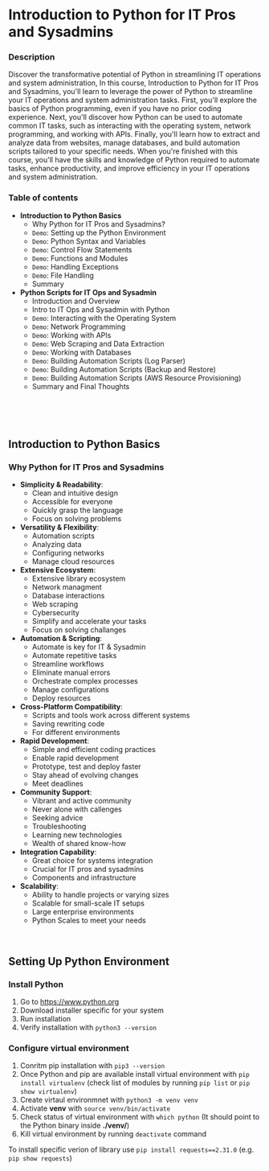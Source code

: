 # Introduction to Python for IT Pros and Sysadmins

### Description
Discover the transformative potential of Python in streamlining IT operations and system administration, In this course, Introduction to Python for IT Pros and Sysadmins, you'll learn to leverage the power of Python to streamline your IT operations and system administration tasks. First, you'll explore the basics of Python programming, even if you have no prior coding experience. Next, you'll discover how Python can be used to automate common IT tasks, such as interacting with the operating system, network programming, and working with APIs. Finally, you'll learn how to extract and analyze data from websites, manage databases, and build automation scripts tailored to your specific needs. When you're finished with this course, you'll have the skills and knowledge of Python required to automate tasks, enhance productivity, and improve efficiency in your IT operations and system administration.

### Table of contents
- **Introduction to Python Basics**
  - Why Python for IT Pros and Sysadmins?
  - `Demo`: Setting up the Python Environment
  - `Demo`: Python Syntax and Variables		
  - `Demo`: Control Flow Statements
  - `Demo`: Functions and Modules
  - `Demo`: Handling Exceptions
  - `Demo`: File Handling
  - Summary		
- **Python Scripts for IT Ops and Sysadmin**		
  - Introduction and Overview
  - Intro to IT Ops and Sysadmin with Python
  - `Demo`: Interacting with the Operating System
  - `Demo`: Network Programming
  - `Demo`: Working with APIs
  - `Demo`: Web Scraping and Data Extraction
  - `Demo`: Working with Databases
  - `Demo`: Building Automation Scripts (Log Parser)
  - `Demo`: Building Automation Scripts (Backup and Restore)
  - `Demo`: Building Automation Scripts (AWS Resource Provisioning)
  - Summary and Final Thoughts


<br><br><br>

## **Introduction to Python Basics**		
### Why Python for IT Pros and Sysadmins
- **Simplicity & Readability**: 
  - Clean and intuitive design
  - Accessible for everyone
  - Quickly grasp the language
  - Focus on solving problems
- **Versatility & Flexibility**:
  - Automation scripts
  - Analyzing data
  - Configuring networks
  - Manage cloud resources
- **Extensive Ecosystem**:
  - Extensive library ecosystem
  - Network managment
  - Database interactions
  - Web scraping
  - Cybersecurity
  - Simplify and accelerate your tasks
  - Focus on solving challanges
- **Automation & Scripting**:
  - Automate is key for IT & Sysadmin
  - Automate repetitive tasks
  - Streamline workflows
  - Eliminate manual errors
  - Orchestrate complex processes
  - Manage configurations
  - Deploy resources
- **Cross-Platform Compatibility**:
  - Scripts and tools work across different systems
  - Saving rewriting code
  - For different environments
- **Rapid Development**:
  - Simple and efficient coding practices
  - Enable rapid development
  - Prototype, test and deploy faster
  - Stay ahead of evolving changes
  - Meet deadlines
- **Community Support**:
  - Vibrant and active community
  - Never alone with callenges
  - Seeking advice
  - Troubleshooting
  - Learning new technologies
  - Wealth of shared know-how
- **Integration Capability**:
  - Great choice for systems integration
  - Crucial for IT pros and sysadmins
  - Components and infrastructure
- **Scalability**: 
  - Ability to handle projects or varying sizes
  - Scalable for small-scale IT setups
  - Large enterprise environments
  - Python Scales to meet your needs


<br>

## Setting Up Python Environment
### Install Python
1. Go to https://www.python.org
2. Download installer specific for your system
3. Run installation
4. Verify installation with `python3 --version`
### Configure virtual environment
1. Conritm pip installation with `pip3 --version`
2. Once Python and pip are available install virtual environment with `pip install virtualenv` (check list of modules by running `pip list` or `pip show virtualenv`)
3. Create virtaul environmnet with `python3 -m venv venv`
4. Activate **venv** with `source venv/bin/activate`
5. Check status of virtual environment with `which python` (It should point to the Python binary inside **./venv/**)
6. Kill virtual environment by running `deactivate` command

To install specific verion of library use `pip install requests==2.31.0` (e.g. `pip show requests`)


<br>

